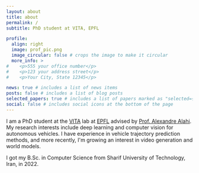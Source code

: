 ```yaml
---
layout: about
title: about
permalink: /
subtitle: PhD student at VITA, EPFL

profile:
  align: right
  image: prof_pic.png
  image_circular: false # crops the image to make it circular
  more_info: >
#    <p>555 your office number</p>
#    <p>123 your address street</p>
#    <p>Your City, State 12345</p>

news: true # includes a list of news items
posts: false # includes a list of blog posts
selected_papers: true # includes a list of papers marked as "selected={true}"
social: false # includes social icons at the bottom of the page
---
```


[//]: # (Write your biography here. Tell the world about yourself. Link to your favorite [subreddit]&#40;http://reddit.com&#41;. You can put a picture in, too. The code is already in, just name your picture `prof_pic.jpg` and put it in the `img/` folder.)
I am a PhD student at the [VITA](https://www.epfl.ch/labs/vita/) lab at [EPFL](https://www.epfl.ch/en/) advised by [Prof. Alexandre Alahi](https://people.epfl.ch/alexandre.alahi?lang=en). My research interests include deep learning and computer vision for autonomous vehicles. I have experience in vehicle trajectory prediction methods, and more recently, I'm growing an interest in video generation and world models.

I got my B.Sc. in Computer Science from Sharif University of Technology, Iran, in 2022.

[//]: # (Put your address / P.O. box / other info right below your picture. You can also disable any of these elements by editing `profile` property of the YAML header of your `_pages/about.md`. Edit `_bibliography/papers.bib` and Jekyll will render your [publications page]&#40;/al-folio/publications/&#41; automatically.)

[//]: # (Link to your social media connections, too. This theme is set up to use [Font Awesome icons]&#40;https://fontawesome.com/&#41; and [Academicons]&#40;https://jpswalsh.github.io/academicons/&#41;, like the ones below. Add your Facebook, Twitter, LinkedIn, Google Scholar, or just disable all of them.)
